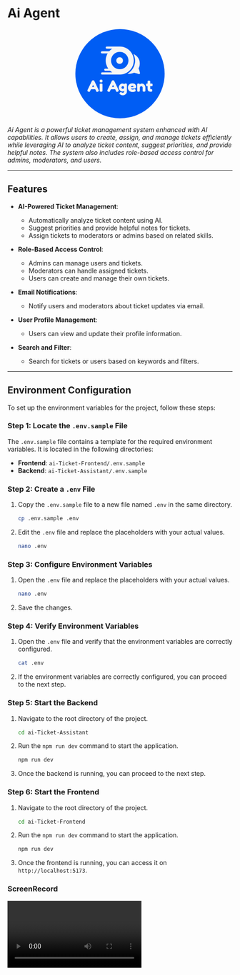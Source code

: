 # Ai Agent

<div align="center">
  <img src="./ai-Ticket-Frontend/src/assets/logo.png" alt="Ai Agent Logo" 
  style="max-width: 200%; height: auto; border-radius: 50%;">
</div>

*Ai Agent is a powerful ticket management system enhanced with AI capabilities. It allows users to create, assign, and manage tickets efficiently while leveraging AI to analyze ticket content, suggest priorities, and provide helpful notes. The system also includes role-based access control for admins, moderators, and users.*

---

## Features

- **AI-Powered Ticket Management**:
  - Automatically analyze ticket content using AI.
  - Suggest priorities and provide helpful notes for tickets.
  - Assign tickets to moderators or admins based on related skills.

- **Role-Based Access Control**:
  - Admins can manage users and tickets.
  - Moderators can handle assigned tickets.
  - Users can create and manage their own tickets.

- **Email Notifications**:
  - Notify users and moderators about ticket updates via email.

- **User Profile Management**:
  - Users can view and update their profile information.

- **Search and Filter**:
  - Search for tickets or users based on keywords and filters.

---

## Environment Configuration

To set up the environment variables for the project, follow these steps:

### Step 1: Locate the `.env.sample` File

The `.env.sample` file contains a template for the required environment variables. It is located in the following directories:

- **Frontend**: `ai-Ticket-Frontend/.env.sample`
- **Backend**: `ai-Ticket-Assistant/.env.sample`

### Step 2: Create a `.env` File

1. Copy the `.env.sample` file to a new file named `.env` in the same directory.

   ```bash
   cp .env.sample .env
   ```

2. Edit the `.env` file and replace the placeholders with your actual values.

   ```bash
   nano .env
   ```

### Step 3: Configure Environment Variables

1. Open the `.env` file and replace the placeholders with your actual values.

   ```bash
   nano .env
   ```

2. Save the changes.

### Step 4: Verify Environment Variables

1. Open the `.env` file and verify that the environment variables are correctly configured.

   ```bash
   cat .env
   ```

2. If the environment variables are correctly configured, you can proceed to the next step.

### Step 5: Start the Backend

1. Navigate to the root directory of the project.

   ```bash
   cd ai-Ticket-Assistant
   ```

2. Run the `npm run dev` command to start the application.

   ```bash
   npm run dev
   ```

3. Once the backend is running, you can proceed to the next step.

### Step 6: Start the Frontend

1. Navigate to the root directory of the project.

   ```bash
   cd ai-Ticket-Frontend
   ```

2. Run the `npm run dev` command to start the application.

   ```bash
   npm run dev
   ```

3. Once the frontend is running, you can access it on `http://localhost:5173`.

### ScreenRecord

<video controls src="./ai-Ticket-Frontend/public/Screencast From 2025-06-09 18-35-43.mp4" title="Title"></video>
